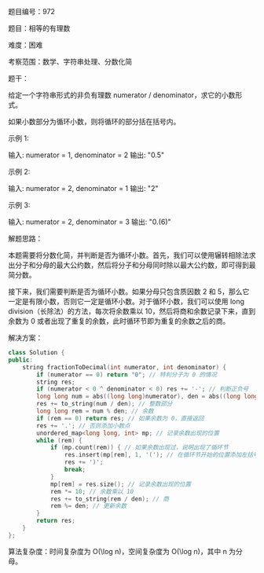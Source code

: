 题目编号：972

题目：相等的有理数

难度：困难

考察范围：数学、字符串处理、分数化简

题干：

给定一个字符串形式的非负有理数 numerator / denominator，求它的小数形式。

如果小数部分为循环小数，则将循环的部分括在括号内。

示例 1:

输入: numerator = 1, denominator = 2
输出: "0.5"

示例 2:

输入: numerator = 2, denominator = 1
输出: "2"

示例 3:

输入: numerator = 2, denominator = 3
输出: "0.(6)"

解题思路：

本题需要将分数化简，并判断是否为循环小数。首先，我们可以使用辗转相除法求出分子和分母的最大公约数，然后将分子和分母同时除以最大公约数，即可得到最简分数。

接下来，我们需要判断是否为循环小数。如果分母只包含质因数 2 和 5，那么它一定是有限小数，否则它一定是循环小数。对于循环小数，我们可以使用 long division（长除法）的方法，每次将余数乘以 10，然后将商和余数记录下来，直到余数为 0 或者出现了重复的余数，此时循环节即为重复的余数之后的商。

解决方案：

```cpp
class Solution {
public:
    string fractionToDecimal(int numerator, int denominator) {
        if (numerator == 0) return "0"; // 特判分子为 0 的情况
        string res;
        if (numerator < 0 ^ denominator < 0) res += '-'; // 判断正负号
        long long num = abs((long long)numerator), den = abs((long long)denominator); // 转为 long long 防止溢出
        res += to_string(num / den); // 整数部分
        long long rem = num % den; // 余数
        if (rem == 0) return res; // 如果余数为 0，直接返回
        res += '.'; // 否则添加小数点
        unordered_map<long long, int> mp; // 记录余数出现的位置
        while (rem) {
            if (mp.count(rem)) { // 如果余数出现过，说明出现了循环节
                res.insert(mp[rem], 1, '('); // 在循环节开始的位置添加左括号
                res += ')';
                break;
            }
            mp[rem] = res.size(); // 记录余数出现的位置
            rem *= 10; // 余数乘以 10
            res += to_string(rem / den); // 商
            rem %= den; // 更新余数
        }
        return res;
    }
};
```

算法复杂度：时间复杂度为 O(\log n)，空间复杂度为 O(\log n)，其中 n 为分母。